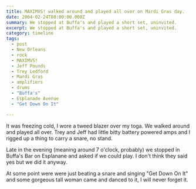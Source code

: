 ```yaml
---
title: MAXIMVS! walked around and played all over on Mardi Gras day.
date: 2004-02-24T08:00:00.000Z
summary: We stopped at Buffa's and played a short set, uninvited.
excerpt: We stopped at Buffa's and played a short set, uninvited.
category: timeline
tags:
  - post 
  - New Orleans
  - rock
  - MAXIMVS!
  - Jeff Pounds
  - Trey Ledford
  - Mardi Gras
  - amplifiers
  - drums
  - "Buffa's"
  - Esplanade Avenue
  - "Get Down On It"

---
```


It was freezing cold, I wore a tweed blazer over my toga. We walked around and played all over. Trey and Jeff had little bitty battery powered amps and I rigged up a thing to carry a snare, no stand.

Late in the evening (meaning around 7 o'clock, probably) we stopped in Buffa's Bar on Esplanane and asked if we could play. I don't think they said yes but we did it anyway.

At some point were were just beating a snare and singing "Get Down On It" and some gorgeous tall woman came and danced to it, I will never forget it.